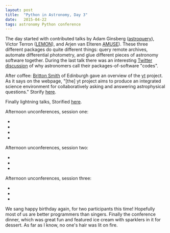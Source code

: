 ```yaml
---
layout: post
title:  "Python in Astronomy, Day 3"
date:   2015-04-22
tags: astronomy Python conference
---
```


The day started with contributed talks by Adam Ginsberg ([astroquery](https://astroquery.readthedocs.org/en/latest/)), Victor Terron ([LEMON](http://lemon.readthedocs.org/en/latest/)), and Arjen van Elteren [AMUSE](http://amusecode.org/)). These three different packages do quite different things: query remote archives, automate differential photometry, and glue different pieces of astronomy software together. During the last talk there was an interesting [Twitter discussion](https://twitter.com/Iguananaut/status/590796321847672832) of why astronomers call their packages-of-software "codes".

After coffee: [Britton Smith](http://www.roe.ac.uk/ifa/people/brs.html) of Edinburgh gave an overview of the [yt](http://yt-project.org) project. As it says on the webpage, "[the] yt project aims to produce an integrated science environment for collaboratively asking and answering astrophysical questions." Storify [here](https://storify.com/PBarmby/python-in-astronomy-yt).

Finally lightning talks, Storified [here](https://storify.com/PBarmby/python-in-astronomy-day-3-lightning-talks).

Afternoon unconferences, session one:

*
*
* 
* 


Afternoon unconferences, session two:

* 
* 
* 

Afternoon unconferences, session three:

* 
* 
* 

We sang happy birthday again, for two participants this time! Hopefully most of us are better programmers than singers.
Finally the conference dinner, which was great fun and featured ice cream with sparklers in it for dessert. As far as I know, no
one's hair was lit on fire.